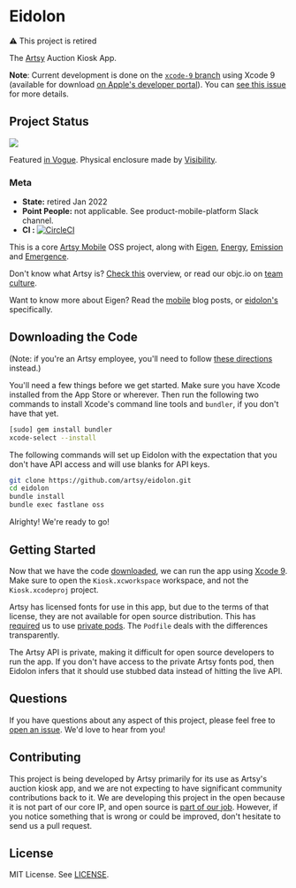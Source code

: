 Eidolon
=======

⚠️ This project is retired

The [Artsy](https://www.artsy.net/) Auction Kiosk App.

**Note**: Current development is done on the [`xcode-9` branch](https://github.com/artsy/eidolon/tree/xcode-9) using Xcode 9 (available for download [on Apple's developer portal](https://developer.apple.com/download/more/)). You can [see this issue](https://github.com/artsy/eidolon/pull/695) for more details.

Project Status
----------------

<img src ="https://raw.githubusercontent.com/artsy/eidolon/main/docs/eidolon_preview.jpg">

Featured [in Vogue](http://www.vogue.com/slideshow/13261562/choice-works-auction-at-sothebys-acria-unframed-party/#5). Physical enclosure made by [Visibility](http://vsby.co/work/auction-kiosk).

### Meta

* __State:__ retired Jan 2022
* __Point People:__ not applicable. See product-mobile-platform Slack channel.
* __CI :__ [![CircleCI](https://circleci.com/gh/artsy/eidolon.svg?style=svg)](https://circleci.com/gh/artsy/eidolon)

This is a core [Artsy Mobile](https://github.com/artsy/mobile) OSS project, along with [Eigen](https://github.com/artsy/eigen), [Energy](https://github.com/artsy/energy), [Emission](https://github.com/artsy/emission) and [Emergence](https://github.com/artsy/emergence).

Don't know what Artsy is? [Check this](https://github.com/artsy/mobile/blob/main/what_is_artsy.md) overview, or read our objc.io on [team culture](https://www.objc.io/issues/22-scale/artsy/).

Want to know more about Eigen? Read the [mobile](http://artsy.github.io/blog/categories/mobile/) blog posts, or [eidolon's](http://artsy.github.io/blog/categories/eidolon/) specifically.


Downloading the Code
----------------

(Note: if you're an Artsy employee, you'll need to follow [these directions](docs/artsy_dev.md) instead.)

You'll need a few things before we get started. Make sure you have Xcode installed from 
the App Store or wherever. Then run the following two commands to install Xcode's
command line tools and `bundler`, if you don't have that yet.

```sh
[sudo] gem install bundler
xcode-select --install
```

The following commands will set up Eidolon with the expectation that you don't 
have API access and will use blanks for API keys. 

```sh
git clone https://github.com/artsy/eidolon.git
cd eidolon
bundle install
bundle exec fastlane oss
```

Alrighty! We're ready to go!

Getting Started
---------------

Now that we have the code [downloaded](#downloading-the-code), we can run the
app using [Xcode 9](https://developer.apple.com/xcode/download/). Make sure to
open the `Kiosk.xcworkspace` workspace, and not the `Kiosk.xcodeproj` project.

Artsy has licensed fonts for use in this app, but due to the terms of that
license, they are not available for open source distribution. This has [required](http://artsy.github.io/blog/2014/06/20/artsys-first-closed-source-pod/)
us to use [private pods](http://guides.cocoapods.org/making/private-cocoapods.html).
The `Podfile` deals with the differences transparently.

The Artsy API is private, making it difficult for open source developers to run
the app. If you don't have access to the private Artsy fonts pod, then Eidolon
infers that it should use stubbed data instead of hitting the live API. 

Questions
---------

If you have questions about any aspect of this project, please feel free to
[open an issue](https://github.com/artsy/eidolon/issues/new). We'd love to hear
from you!

Contributing
------------

This project is being developed by Artsy primarily for its use as Artsy's
auction kiosk app, and we are not expecting to have significant community
contributions back to it. We are developing this project in the open because
it is not part of our core IP, and open source is [part of our job](http://code.dblock.org/2011/07/15/open-source-is-simply-part-of-my-teams-job-description.html). However, if you notice something that is wrong or could be
improved, don't hesitate to send us a pull request.

License
-------

MIT License. See [LICENSE](LICENSE).
